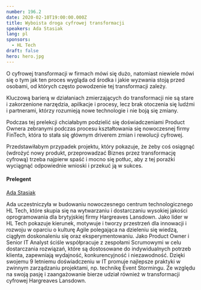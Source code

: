 ```yaml
---
number: 196.2
date: 2020-02-10T19:00:00.000Z
title: Wyboista droga cyfrowej transformacji
speakers: Ada Stasiak
lang: pl
sponsors:
  - HL Tech
draft: false
hero: hero.jpg
---
```

O cyfrowej transformacji w firmach mówi się dużo, natomiast niewiele mówi się o tym jak ten proces wygląda od środka i jakie wyzwania stoją przed osobami, od których często powodzenie tej transformacji zależy.

Kluczową barierą w działaniach zmierzających do transformacji nie są stare i zakorzenione narzędzia, apilkacje i procesy, lecz brak otoczenia się ludźmi i partnerami, którzy rozumieją nowe technologie i nie boją się zmiany.

Podczas tej prelekcji chciałabym podzielić się doświadczeniami Product Ownera zebranymi podczas procesu kształtowania się nowoczesnej firmy FinTech, która to stała się głównym driverem zmian i rewolucji cyfrowej.

Przedstawiłabym przypadek projektu, który pokazuje, że żeby coś osiągnąć (wdrożyć nowy produkt, przeprowadzać Biznes przez transformację cyfrową) trzeba najpierw spaść i mocno się potłuc, aby z tej porażki wyciągnąć odpowiednie wnioski i przekuć ją w sukces.

#### Prelegent

<a href="https://www.linkedin.com/in/ada-stasiak-b7440095/" target="_blank">Ada Stasiak</a>

Ada uczestniczyła w budowaniu nowoczesnego centrum technologicznego HL Tech, które skupia się na wytwarzaniu i dostarczaniu wysokiej jakości oprogramowania dla brytyjskiej firmy Hargreaves Lansdown. Jako lider w HL Tech pokazuje kierunek, motywuje i tworzy przestrzeń dla innowacji i rozwoju w oparciu o kulturę Agile polegająca na dzieleniu się wiedzą, ciągłym doskonaleniu się oraz eksperymentowaniu. Jako Product Owner i Senior IT Analyst ściśle współpracuje z zespołami Scrumowymi w celu dostarczania rozwiązań, które są dostosowane do indywidualnych potrzeb klienta, zapewniają wydajność, konkurencyjność i niezawodność. Dzięki swojemu 9 letniemu doświadczeniu w IT promuje najlepsze praktyki w zwinnym zarządzaniu projektami, np. technikę Event Stormingu. Ze względu na swoją pasję i zaangażowanie bierze udział również w transformacji cyfrowej Hargreaves Lansdown.
